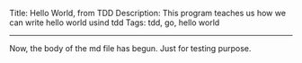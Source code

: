 Title: Hello World, from TDD
Description: This program teaches us how we can write hello world usind tdd
Tags: tdd, go, hello world

---

Now, the body of the md file has begun. Just for testing purpose.
